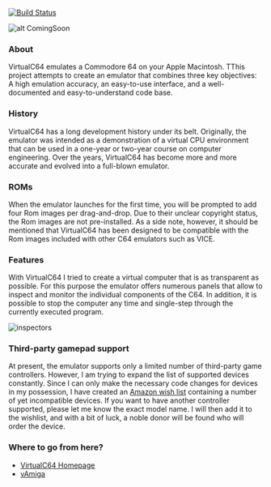 [![Build Status](https://travis-ci.org/dirkwhoffmann/virtualc64.svg?branch=master)](https://travis-ci.org/dirkwhoffmann/virtualc64)

![alt ComingSoon](https://user-images.githubusercontent.com/12561945/104033580-042c6d80-51d0-11eb-9fb9-bbf3a6c0feab.png)

### About

VirtualC64 emulates a Commodore 64 on your Apple Macintosh. TThis project attempts to create an emulator that combines three key objectives: A high emulation accuracy, an easy-to-use interface, and a well-documented and easy-to-understand code base.

### History

VirtualC64 has a long development history under its belt. Originally, the emulator was intended as a demonstration of a virtual CPU environment that can be used in a one-year or two-year course on computer engineering. Over the years, VirtualC64 has become more and more accurate and evolved into a full-blown emulator.

### ROMs

When the emulator launches for the first time, you will be prompted to add four Rom images per drag-and-drop. Due to their unclear copyright status, the Rom images are not pre-installed. As a side note, however, it should be mentioned that VirtualC64 has been designed to be compatible with the Rom images included with other C64 emulators such as VICE.

### Features

With VirtualC64 I tried to create a virtual computer that is as transparent as possible. For this purpose the emulator offers numerous panels that allow to inspect and monitor the individual components of the C64. In addition, it is possible to stop the computer any time and single-step through the currently executed program.

![inspectors](https://user-images.githubusercontent.com/12561945/104055815-ac056380-51ef-11eb-98f9-416faa9522eb.png)

### Third-party gamepad support

At present, the emulator supports only a limited number of third-party game controllers. However, I am trying to expand the list of supported devices constantly. Since I can only make the necessary code changes for devices in my possession, I have created an [Amazon wish list](https://www.amazon.de/hz/wishlist/ls/35K6X4B0FIEOF?ref_=wl_share) containing a number of yet incompatible devices. If you want to have another controller supported, please let me know the exact model name. I will then add it to the wishlist, and with a bit of luck, a noble donor will be found who will order the device. 

### Where to go from here?

- [VirtualC64 Homepage](http://www.dirkwhoffmann.de/software/virtualc64.html)
- [vAmiga](https://github.com/dirkwhoffmann/vAmiga)
